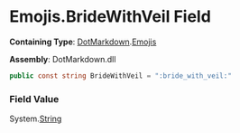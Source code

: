 # Emojis\.BrideWithVeil Field

**Containing Type**: [DotMarkdown](../../README.md)\.[Emojis](../README.md)

**Assembly**: DotMarkdown\.dll

```csharp
public const string BrideWithVeil = ":bride_with_veil:"
```

### Field Value

System\.[String](https://docs.microsoft.com/en-us/dotnet/api/system.string)